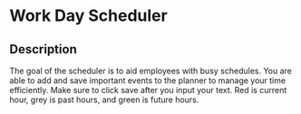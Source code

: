 # Work Day Scheduler

## Description
The goal of the scheduler is to aid employees with busy schedules.
You are able to add and save important events to the planner to manage your time efficiently.
Make sure to click save after you input your text.
Red is current hour, grey is past hours, and green is future hours.
